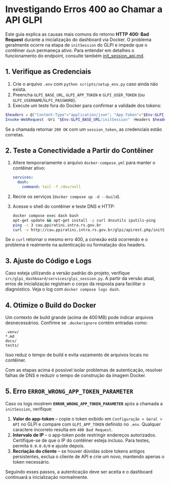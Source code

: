 # Investigando Erros 400 ao Chamar a API GLPI

Este guia explica as causas mais comuns do retorno **HTTP 400: Bad Request** durante a inicialização do dashboard via Docker. O problema geralmente ocorre na etapa de `initSession` do GLPI e impede que o contêiner `dash` permaneça ativo.
Para entender em detalhes o funcionamento do endpoint, consulte também
[init_session_api.md](init_session_api.md).

## 1. Verifique as Credenciais

1. Crie o arquivo `.env` com `python scripts/setup_env.py` caso ainda não exista.
2. Preencha `GLPI_BASE_URL`, `GLPI_APP_TOKEN` e `GLPI_USER_TOKEN` (ou `GLPI_USERNAME`/`GLPI_PASSWORD`).
3. Execute um teste fora do Docker para confirmar a validade dos tokens:

```powershell
$headers = @{"Content-Type"="application/json"; "App-Token"="$Env:GLPI_APP_TOKEN"; "Authorization"="user_token $Env:GLPI_USER_TOKEN"}
Invoke-WebRequest -Uri "$Env:GLPI_BASE_URL/initSession" -Headers $headers -Method Get
```

Se a chamada retornar `200 OK` com um `session_token`, as credenciais estão corretas.

## 2. Teste a Conectividade a Partir do Contêiner

1. Altere temporariamente o arquivo `docker-compose.yml` para manter o contêiner ativo:

   ```yaml
   services:
     dash:
       command: tail -f /dev/null
   ```

2. Recrie os serviços (`docker compose up -d --build`).
3. Acesse o shell do contêiner e teste DNS e HTTP:

   ```bash
   docker compose exec dash bash
   apt-get update && apt-get install -y curl dnsutils iputils-ping
   ping -c 3 cau.ppiratini.intra.rs.gov.br
   curl -v http://cau.ppiratini.intra.rs.gov.br/glpi/apirest.php/initSession
   ```

Se o `curl` retornar o mesmo erro 400, a conexão está ocorrendo e o problema é realmente na autenticação ou formatação dos headers.

## 3. Ajuste do Código e Logs

Caso esteja utilizando a versão padrão do projeto, verifique `src/glpi_dashboard/services/glpi_session.py`. A partir da versão atual, erros de inicialização registram o corpo da resposta para facilitar o diagnóstico. Veja o log com `docker compose logs dash`.

## 4. Otimize o Build do Docker

Um contexto de build grande (acima de 400 MB) pode indicar arquivos desnecessários. Confirme se `.dockerignore` contém entradas como:

```.ignore
.venv/
*.md
docs/
tests/
```

Isso reduz o tempo de build e evita vazamento de arquivos locais no contêiner.

Com as etapas acima é possível isolar problemas de autenticação, resolver falhas de DNS e reduzir o tempo de construção da imagem Docker.

## 5. Erro `ERROR_WRONG_APP_TOKEN_PARAMETER`

Caso os logs mostrem **`ERROR_WRONG_APP_TOKEN_PARAMETER`** após a chamada a `initSession`, verifique:

1. **Valor do app-token** – copie o token exibido em `Configuração > Geral > API` no GLPI e compare com `GLPI_APP_TOKEN` definido no `.env`. Qualquer caractere incorreto resulta em `400 Bad Request`.
2. **Intervalo de IP** – o app-token pode restringir endereços autorizados. Certifique-se de que o IP do contêiner esteja incluso. Para testes, permita `0.0.0.0/0` e ajuste depois.
3. **Recriação do cliente** – se houver dúvidas sobre tokens antigos persistentes, exclua o cliente de API e crie um novo, mantendo apenas o token necessário.

Seguindo esses passos, a autenticação deve ser aceita e o dashboard continuará a inicialização normalmente.
